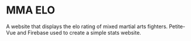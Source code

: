 # MMA ELO

A website that displays the elo rating of mixed martial arts fighters.
Petite-Vue and Firebase used to create a simple stats website.